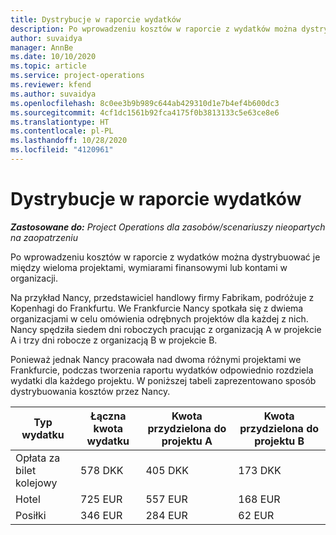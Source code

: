 ```yaml
---
title: Dystrybucje w raporcie wydatków
description: Po wprowadzeniu kosztów w raporcie z wydatków można dystrybuować je między wieloma projektami, podmiotami prawnymi lub kontami w organizacji.
author: suvaidya
manager: AnnBe
ms.date: 10/10/2020
ms.topic: article
ms.service: project-operations
ms.reviewer: kfend
ms.author: suvaidya
ms.openlocfilehash: 8c0ee3b9b989c644ab429310d1e7b4ef4b600dc3
ms.sourcegitcommit: 4cf1dc1561b92fca4175f0b3813133c5e63ce8e6
ms.translationtype: HT
ms.contentlocale: pl-PL
ms.lasthandoff: 10/28/2020
ms.locfileid: "4120961"
---
```

# <a name="distributions-on-an-expense-report"></a>Dystrybucje w raporcie wydatków

_**Zastosowane do:** Project Operations dla zasobów/scenariuszy nieopartych na zaopatrzeniu_

Po wprowadzeniu kosztów w raporcie z wydatków można dystrybuować je między wieloma projektami, wymiarami finansowymi lub kontami w organizacji.

Na przykład Nancy, przedstawiciel handlowy firmy Fabrikam, podróżuje z Kopenhagi do Frankfurtu. We Frankfurcie Nancy spotkała się z dwiema organizacjami w celu omówienia odrębnych projektów dla każdej z nich. Nancy spędziła siedem dni roboczych pracując z organizacją A w projekcie A i trzy dni robocze z organizacją B w projekcie B.

Ponieważ jednak Nancy pracowała nad dwoma różnymi projektami we Frankfurcie, podczas tworzenia raportu wydatków odpowiednio rozdziela wydatki dla każdego projektu. W poniższej tabeli zaprezentowano sposób dystrybuowania kosztów przez Nancy.

| Typ wydatku | Łączna kwota wydatku | Kwota przydzielona do projektu A | Kwota przydzielona do projektu B |
|--------------|----------------------|---------------------------------|---------------------------------|
| Opłata za bilet kolejowy   | 578 DKK              | 405 DKK                         | 173 DKK                         |
| Hotel        | 725 EUR              | 557 EUR                         | 168 EUR                         |
| Posiłki        | 346 EUR              | 284 EUR                         | 62 EUR                          |
